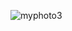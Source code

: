![myphoto3](https://user-images.githubusercontent.com/100748608/156506605-53139151-3bbc-4003-9b08-0e9dbab63843.png)
